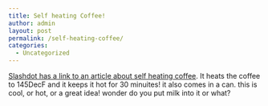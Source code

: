 ```yaml
---
title: Self heating Coffee!
author: admin
layout: post
permalink: /self-heating-coffee/
categories:
  - Uncategorized
---
```

[Slashdot has a link to an article about self heating coffee][1]. It heats the coffee to 145DecF and it keeps it hot for 30 minuites! it also comes in a can. this is cool, or hot, or a great idea! wonder do you put milk into it or what?

 [1]: http://slashdot.org/articles/04/12/21/135237.shtml?tid=99
